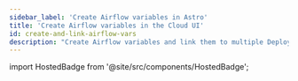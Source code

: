 ```yaml
---
sidebar_label: 'Create Airflow variables in Astro'
title: 'Create Airflow variables in the Cloud UI'
id: create-and-link-airflow-vars
description: "Create Airflow variables and link them to multiple Deployments in the Astro Environment Manager."
---
```


import HostedBadge from '@site/src/components/HostedBadge';

<HostedBadge/>



